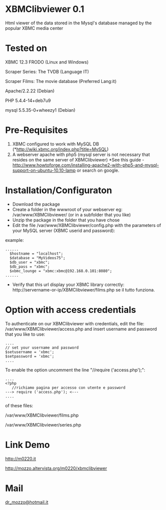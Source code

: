 XBMClibviewer 0.1
============================================================
Html viewer of the data stored in the Mysql's database managed by the popular XBMC media center


Tested on
============================================================

XBMC 12.3 FRODO (Linux and Windows)

Scraper Series: The TVDB (Language IT)

Scraper Films: The movie database (Preferred Lang:it)

Apache/2.2.22 (Debian)

PHP 5.4.4-14+deb7u9

mysql 5.5.35-0+wheezy1 (Debian)



Pre-Requisites
============================================================
1. XBMC configured to work with MySQL DB (*http://wiki.xbmc.org/index.php?title=MySQL)
2. A webserver apache with php5 (mysql server is not necessary that resides on the same server of XBMClibviewer)
*See this guide - http://www.howtoforge.com/installing-apache2-with-php5-and-mysql-support-on-ubuntu-10.10-lamp or search on google.


Installation/Configuraton
============================================================
- Download the package
- Create a folder in the wwwroot of your webserver
  eg: /var/www/XBMClibviewer/ (or in a subfolder that you like)
- Unzip the package in the folder that you have chose
- Edit the file /var/www/XBMClibviewer/config.php with the parameters of your MySQL server (XBMC userid and password):

example:

```
......
  $hostname = "localhost";
  $database = "MyVideos75";
  $db_user = "xbmc";
  $db_pass = "xbmc";
  $xbmc_lounge = "xbmc:xbmc@192.168.0.101:8080";
......
```

- Verify that this url display your XBMC library correctly:
  http://servername-or-ip/XBMClibviewer/films.php se il tutto funziona.


Option with access credentials
============================================================
To authenticate on our XBMClibviewer with credentials, edit the file:
/var/www/XBMClibviewer/access.php and insert username and password that you like to use:

```
....
// set your username and password
$setusername = 'xbmc';
$setpassword = 'xbmc';
....
```

To enable the option uncomment the line "//require ('access.php');":
```
....
<?php
   //richiamo pagina per accesso con utente e password
---> require ('access.php'); <---
....
```

of these files:
 
/var/www/XBMClibviewer/films.php 

/var/www/XBMClibviewer/series.php 


Link Demo
============================================================
http://m0220.it

http://mozzo.altervista.org/m0220/xbmclibviewer


Mail
============================================================
dr_mozzo@hotmail.it
